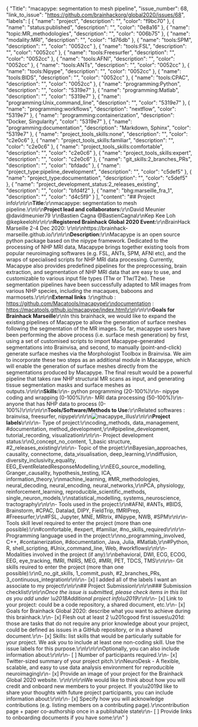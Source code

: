 {
  "Title": "macapype: segmentation to mesh pipeline",
  "issue_number": 68,
  "link_to_issue": "https://github.com/brainhackorg/global2020/issues/68",
  "labels": [
    {
      "name": "project",
      "description": "",
      "color": "f9bc70"
    },
    {
      "name": "status:published",
      "description": "",
      "color": "0e8a16"
    },
    {
      "name": "topic:MR_methodologies",
      "description": "",
      "color": "006b75"
    },
    {
      "name": "modality:MRI",
      "description": "",
      "color": "1d76db"
    },
    {
      "name": "tools:SPM",
      "description": "",
      "color": "0052cc"
    },
    {
      "name": "tools:FSL",
      "description": "",
      "color": "0052cc"
    },
    {
      "name": "tools:Freesurfer",
      "description": "",
      "color": "0052cc"
    },
    {
      "name": "tools:AFNI",
      "description": "",
      "color": "0052cc"
    },
    {
      "name": "tools:ANTs",
      "description": "",
      "color": "0052cc"
    },
    {
      "name": "tools:Nipype",
      "description": "",
      "color": "0052cc"
    },
    {
      "name": "tools:BIDS",
      "description": "",
      "color": "0052cc"
    },
    {
      "name": "tools:CPAC",
      "description": "",
      "color": "0052cc"
    },
    {
      "name": "programming:Python",
      "description": "",
      "color": "5319e7"
    },
    {
      "name": "programming:Matlab",
      "description": "",
      "color": "5319e7"
    },
    {
      "name": "programming:Unix_command_line",
      "description": "",
      "color": "5319e7"
    },
    {
      "name": "programming:workflows",
      "description": "nextflow",
      "color": "5319e7"
    },
    {
      "name": "programming:containerization",
      "description": "Docker, Singularity",
      "color": "5319e7"
    },
    {
      "name": "programming:documentation",
      "description": "Markdown, Sphinx",
      "color": "5319e7"
    },
    {
      "name": "project_tools_skills:none",
      "description": "",
      "color": "c2e0c6"
    },
    {
      "name": "project_tools_skills:familiar",
      "description": "",
      "color": "c2e0c6"
    },
    {
      "name": "project_tools_skills:comfortable",
      "description": "",
      "color": "c2e0c6"
    },
    {
      "name": "project_tools_skills:expert",
      "description": "",
      "color": "c2e0c6"
    },
    {
      "name": "git_skills:2_branches_PRs",
      "description": "",
      "color": "bfdadc"
    },
    {
      "name": "project_type:pipeline_development",
      "description": "",
      "color": "c5def5"
    },
    {
      "name": "project_type:documentation",
      "description": "",
      "color": "c5def5"
    },
    {
      "name": "project_development_status:2_releases_existing",
      "description": "",
      "color": "bfd4f2"
    },
    {
      "name": "bhg:marseille_fra_1",
      "description": "",
      "color": "d4c5f9"
    }
  ],
  "content": "## Project info\r\n\r\n**Title:**\r\nmacapype: segmentation to mesh pipeline.\r\n\r\n**Project lead and collaborators:**\r\nDavid Meunier @davidmeunier79 \r\nBastien Cagna @BastienCagna\r\nKep Kee Loh @kepkeeloh\r\n\r\n**Registered Brainhack Global 2020 Event:**\r\nBrainHack Marseille 2-4 Dec 2020: \r\n<!-- https://mattermost.brainhack.org/brainhack/channels/bhg20-marseille-->\r\nhttps://brainhack-marseille.github.io/\r\n\r\n**Description:**\r\nMacapype is an open source python package based on the nipype framework. Dedicated to the processing of NHP MRI data, Macapype brings together existing tools from popular neuroimaging softwares (e.g. FSL, ANTs, SPM, AFNI etc), and the wraps of specialised scripts for NHP MRI data processing. Currently, Macapype also provides predefined pipelines for the preprocessing, brain extraction, and segmentation of NHP MRI data that are easy to use, and customizable to various input file types (T1w or T1w/T2w). These segmentation pipelines have been successfully adapted to MR images from various NHP species, including the macaques, baboons and marmosets.\r\n\r\n**External links** :\r\ngithub : https://github.com/Macatools/macapype\r\ndocumentation : https://macatools.github.io/macapype/index.html\r\n<!-- mattermost user forum: https://framateam.org/macapype-users/channels/town-square (requires a framateam account)-->\r\n\r\n**Goals for Brainhack Marseille**\r\nIn this brainhack, we would like to expand the existing pipelines of Macapype to allow the generation of surface meshes following the segmentation of the MR images. So far, macapype users have been performing the above process (i.e. surface mesh generation) by first, using a set of customised scripts to import Macapype-generated segmentations into Brainvisa, and second, to manually (point-and-click) generate surface meshes via the Morphologist Toolbox in Brainvisa. We aim to incorporate these two steps as an additional module in Macapype, which will enable the generation of surface meshes directly from the segmentations produced by Macapype. The final result would be a powerful pipeline that takes raw NHP structural MR scans as input, and generating tissue segmentation masks and surface meshes as outputs.\r\n\r\n**Skills:**\r\n-  python programming (20-100%)\r\n- nipype coding and wrapping (0-100%)\r\n- MRI data processing (50-100%)\r\n- anyone that has NHP data to process (0-100%)\r\n\r\n\r\n**Tools/Software/Methods to Use:**\r\nRelated softwares : brainvisa, freesurfer, nipype\r\n\r\n![macapype_illus](https://user-images.githubusercontent.com/7290245/100080647-5eeb4f00-2e46-11eb-902c-78acef2b6c55.jpg)\r\n\r\n**Project labels**\r\n\r\n- Type of project:\r\ncoding_methods, data_management, #documentation, method_development,\r\n#pipeline_development, tutorial_recording, visualization\r\n\r\n- Project development status:\r\n0_concept_no_content, 1_basic structure, #2_releases_existing\r\n\r\n- Topic of the projet:\r\nBayesian_approaches, causality, connectome, data_visualisation, deep_learning,\r\ndiffusion, diversity_inclusivity_equality, EEG_EventRelatedResponseModelling,\r\nEEG_source_modelling, Granger_causality, hypothesis_testing, ICA, information_theory,\r\nmachine_learning, #MR_methodologies, neural_decoding, neural_encoding, neural_networks,\r\nPCA, physiology, reinforcement_learning, reproducible_scientific_methods, single_neuron_models,\r\nstatistical_modelling, systems_neuroscience, tractography\r\n\r\n- Tools used in the project:\r\n#AFNI, #ANTs, #BIDS, Brainstorm, #CPAC, Datalad, DIPY, FieldTrip, fMRIPrep, #Freesurfer,\r\n#FSL, Jupyter, MNE, MRtrix, #Nipype, NWB, #SPM\r\n\r\n- Tools skill level required to enter the project (more than one possible):\r\n#comfortable, #expert, #familiar, #no_skills_required\r\n\r\n- Programming language used in the project:\r\nno_programming_involved, C++, #containerization, #documentation, Java, Julia, #Matlab,\r\n#Python, R, shell_scripting, #Unix_command_line, Web, #workflows\r\n\r\n- Modalities involved in the project (if any):\r\nbehavioral, DWI, ECG, ECOG, EEG, eye_tracking, fMRI, fNIRS, MEG, #MRI, PET, TDCS, TMS\r\n\r\n- Git skills reuired to enter the project (more than one possible):\r\n0_no_git_skills, 1_commit_push, #2_branches_PRs, 3_continuous_integration\r\n\r\n- [x] I added all of the labels I want an associate to my project\r\n\r\n## Project Submission\r\n\r\n### Submission checklist\r\n\r\n*Once the issue is submitted, please check items in this list as you add under \u2018Additional project info\u2019*\r\n\r\n- [x] Link to your project: could be a code repository, a shared document, etc.\r\n- [x] Goals for Brainhack Global 2020: describe what you want to achieve during this brainhack.\r\n- [x] Flesh out at least 2 \u201cgood first issues\u201d: those are tasks that do not require any prior knowledge about your project, could be defined as issues in a GitHub repository, or in a shared document.\r\n- [x] Skills: list skills that would be particularly suitable for your project. We ask you to include at least one non-coding skill. Use the issue labels for this purpose.\r\n<!-- [x] Chat channel: A link to a chat channel that will be used during the Brainhack Global 2020 event. This can be an existing channel or a new one. We recommend using the [Brainhack space on Mattermost](https://mattermost.brainhack.org/).-->\r\n\r\nOptionally, you can also include information about:\r\n\r\n- [ ] Number of participants required.\r\n- [x] Twitter-sized summary of your project pitch.\r\nNeuroDesk - A flexible, scalable, and easy to use data analysis environment for reproducible neuroimaging\r\n- [x] Provide an image of your project for the Brainhack Global 2020 website. \r\n\r\n\r\nWe would like to think about how you will credit and onboard new members to your project. If you\u2019d like to share your thoughts with future project participants, you can include information about:\r\n\r\n- [x] Specify how you will acknowledge contributions (e.g. listing members on a contributing page).\r\ncontribution page + paper co-authorship once in a publishable state\r\n- [ ] Provide links to onboarding documents if you have some:\r\n"
}